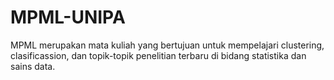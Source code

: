 # MPML-UNIPA
MPML merupakan mata kuliah yang bertujuan untuk mempelajari clustering, clasificassion, dan topik-topik penelitian terbaru di bidang statistika dan sains data. 

